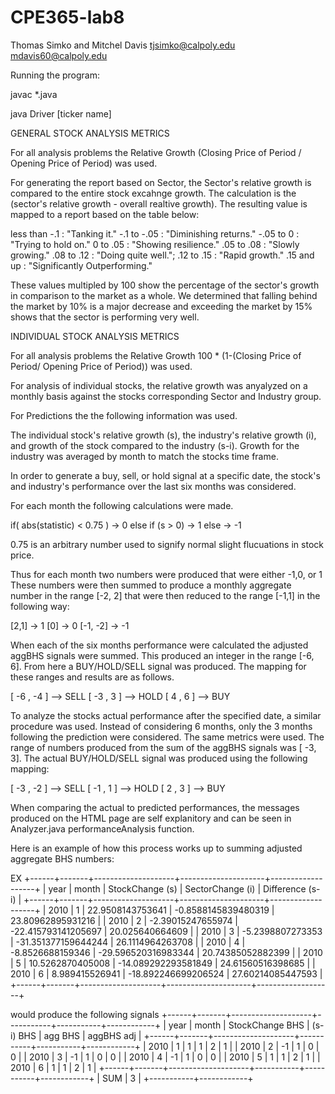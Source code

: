 # CPE365-lab8

Thomas Simko and Mitchel Davis
tjsimko@calpoly.edu
mdavis60@calpoly.edu

Running the program:

   javac *.java

   java Driver [ticker name]


 GENERAL STOCK ANALYSIS METRICS

   For all analysis problems the Relative Growth 
      (Closing Price of Period / Opening Price of Period)
   was used.


   For generating the report based on Sector, the Sector's relative growth is
   compared to the entire stock excahnge growth.  The calculation is the 
   (sector's relative growth - overall realtive growth).  The resulting value
   is mapped to a report based on the table below:

   less than -.1 : "Tanking it."
   -.1 to -.05 : "Diminishing returns."
   -.05 to 0 : "Trying to hold on."
   0 to .05 : "Showing resilience."
   .05 to .08 : "Slowly growing."
   .08 to .12 : "Doing quite well.";
   .12 to .15 : "Rapid growth."
   .15 and up : "Significantly Outperforming."

   These values multipled by 100 show the percentage of the sector's growth in
   comparison to the market as a whole.  We determined that falling behind the 
   market by 10% is a major decrease and exceeding the market by 15% shows that 
   the sector is performing very well.


 INDIVIDUAL STOCK ANALYSIS METRICS

For all analysis problems the Relative Growth 
   100 * (1-(Closing Price of Period/ Opening Price of Period))
was used.

For analysis of individual stocks, the relative growth was anyalyzed on a 
monthly basis against the stocks corresponding Sector and Industry group.

For Predictions the the following information was used.

The individual stock's relative growth (s), the industry's relative growth (i),
and growth of the stock compared to the industry (s-i).  Growth for the 
industry was averaged by month to match the stocks time frame.

In order to generate a buy, sell, or hold signal at a specific date, the 
stock's and industry's performance over the last six months was considered.

For each month the following calculations were made.

if( abs(statistic) < 0.75 ) -> 0
else if (s > 0) -> 1
else -> -1

0.75 is an arbitrary number used to signify normal slight flucuations in
stock price.

Thus for each month two numbers were produced that were either -1,0, or 1
These numbers were then summed to produce a monthly aggregate number in the
range [-2, 2] that were then reduced to the range [-1,1] in the following way:

[2,1]    ->  1
[0]      ->  0
[-1, -2] -> -1

When each of the six months performance were calculated the adjusted aggBHS
signals were summed.  This produced an integer in the range [-6, 6]. From 
here a BUY/HOLD/SELL signal was produced.  The mapping for these ranges and 
results are as follows.

[ -6 , -4 ]  --> SELL
[ -3 , 3  ]  --> HOLD
[ 4  , 6  ]  --> BUY

To analyze the stocks actual performance after the specified date, a similar
procedure was used.  Instead of considering 6 months, only the 3 months 
following the prediction were considered.  The same metrics were used.  The
range of numbers produced from the sum of the aggBHS signals was [ -3, 3].
The actual BUY/HOLD/SELL signal was produced using the following mapping:

[ -3 , -2 ]  --> SELL
[ -1 ,  1 ]  --> HOLD
[  2 ,  3 ]  --> BUY

When comparing the actual to predicted performances, the messages produced on
the HTML page are self explanitory and can be seen in Analyzer.java 
performanceAnalysis function.

Here is an example of how this process works up to summing adjusted aggregate
BHS numbers:

EX
+------+-------+--------------------+---------------------+-------------------+
| year | month | StockChange  (s)   | SectorChange  (i)   | Difference (s-i)  |
+------+-------+--------------------+---------------------+-------------------+
| 2010 |     1 |   22.9508143753641 | -0.8588145839480319 | 23.80962895931216 |
| 2010 |     2 |  -2.39015247655974 | -22.415793141205697 |   20.025640664609 |
| 2010 |     3 |   -5.2398807273353 | -31.351377159644244 |  26.1114964263708 |
| 2010 |     4 |   -8.8526688159346 | -29.596520316983344 | 20.74385052882399 |
| 2010 |     5 |   10.5262870405008 | -14.089292293581849 | 24.61560516398685 |
| 2010 |     6 |     8.989415526941 | -18.892246699206524 | 27.60214085447593 |
+------+-------+--------------------+---------------------+-------------------+

would produce the following signals
+------+-------+--------------------+-----------+-----------+------------+
| year | month | StockChange BHS    | (s-i) BHS | agg BHS   | aggBHS adj |
+------+-------+--------------------+-----------+-----------+------------+
| 2010 |     1 |  1                 |   1       | 2         |  1         |
| 2010 |     2 | -1                 |   1       | 0         |  0         |
| 2010 |     3 | -1                 |   1       | 0         |  0         |
| 2010 |     4 | -1                 |   1       | 0         |  0         |
| 2010 |     5 |  1                 |   1       | 2         |  1         |
| 2010 |     6 |  1                 |   1       | 2         |  1         |
+------+-------+--------------------+-----------+-----------+------------+
                                                | SUM       |  3         |
                                                +-----------+------------+

